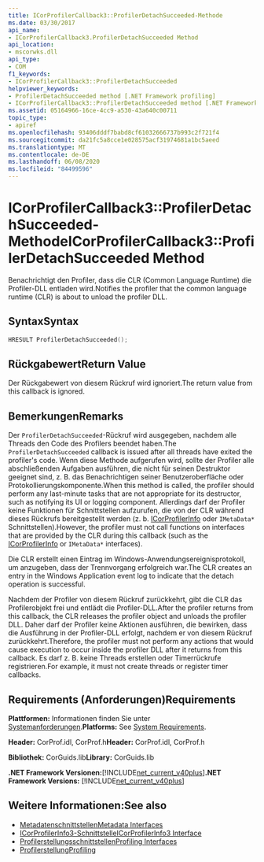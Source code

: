 ```yaml
---
title: ICorProfilerCallback3::ProfilerDetachSucceeded-Methode
ms.date: 03/30/2017
api_name:
- ICorProfilerCallback3.ProfilerDetachSucceeded Method
api_location:
- mscorwks.dll
api_type:
- COM
f1_keywords:
- ICorProfilerCallback3::ProfilerDetachSucceeded
helpviewer_keywords:
- ProfilerDetachSucceeded method [.NET Framework profiling]
- ICorProfilerCallback3::ProfilerDetachSucceeded method [.NET Framework profiling]
ms.assetid: 05164966-16ce-4cc9-a530-43a640c00711
topic_type:
- apiref
ms.openlocfilehash: 93406dddf7babd8cf61032666737b993c2f721f4
ms.sourcegitcommit: da21fc5a8cce1e028575acf31974681a1bc5aeed
ms.translationtype: MT
ms.contentlocale: de-DE
ms.lasthandoff: 06/08/2020
ms.locfileid: "84499596"
---
```

# <a name="icorprofilercallback3profilerdetachsucceeded-method"></a><span data-ttu-id="30f92-102">ICorProfilerCallback3::ProfilerDetachSucceeded-Methode</span><span class="sxs-lookup"><span data-stu-id="30f92-102">ICorProfilerCallback3::ProfilerDetachSucceeded Method</span></span>
<span data-ttu-id="30f92-103">Benachrichtigt den Profiler, dass die CLR (Common Language Runtime) die Profiler-DLL entladen wird.</span><span class="sxs-lookup"><span data-stu-id="30f92-103">Notifies the profiler that the common language runtime (CLR) is about to unload the profiler DLL.</span></span>  
  
## <a name="syntax"></a><span data-ttu-id="30f92-104">Syntax</span><span class="sxs-lookup"><span data-stu-id="30f92-104">Syntax</span></span>  
  
```cpp  
HRESULT ProfilerDetachSucceeded();  
```  
  
## <a name="return-value"></a><span data-ttu-id="30f92-105">Rückgabewert</span><span class="sxs-lookup"><span data-stu-id="30f92-105">Return Value</span></span>  
 <span data-ttu-id="30f92-106">Der Rückgabewert von diesem Rückruf wird ignoriert.</span><span class="sxs-lookup"><span data-stu-id="30f92-106">The return value from this callback is ignored.</span></span>  
  
## <a name="remarks"></a><span data-ttu-id="30f92-107">Bemerkungen</span><span class="sxs-lookup"><span data-stu-id="30f92-107">Remarks</span></span>  
 <span data-ttu-id="30f92-108">Der `ProfilerDetachSucceeded`-Rückruf wird ausgegeben, nachdem alle Threads den Code des Profilers beendet haben.</span><span class="sxs-lookup"><span data-stu-id="30f92-108">The `ProfilerDetachSucceeded` callback is issued after all threads have exited the profiler's code.</span></span> <span data-ttu-id="30f92-109">Wenn diese Methode aufgerufen wird, sollte der Profiler alle abschließenden Aufgaben ausführen, die nicht für seinen Destruktor geeignet sind, z. B. das Benachrichtigen seiner Benutzeroberfläche oder Protokollierungskomponente.</span><span class="sxs-lookup"><span data-stu-id="30f92-109">When this method is called, the profiler should perform any last-minute tasks that are not appropriate for its destructor, such as notifying its UI or logging component.</span></span> <span data-ttu-id="30f92-110">Allerdings darf der Profiler keine Funktionen für Schnittstellen aufzurufen, die von der CLR während dieses Rückrufs bereitgestellt werden (z. b. [ICorProfilerInfo](icorprofilerinfo-interface.md) oder `IMetaData*` Schnittstellen).</span><span class="sxs-lookup"><span data-stu-id="30f92-110">However, the profiler must not call functions on interfaces that are provided by the CLR during this callback (such as the [ICorProfilerInfo](icorprofilerinfo-interface.md) or `IMetaData*` interfaces).</span></span>  
  
 <span data-ttu-id="30f92-111">Die CLR erstellt einen Eintrag im Windows-Anwendungsereignisprotokoll, um anzugeben, dass der Trennvorgang erfolgreich war.</span><span class="sxs-lookup"><span data-stu-id="30f92-111">The CLR creates an entry in the Windows Application event log to indicate that the detach operation is successful.</span></span>  
  
 <span data-ttu-id="30f92-112">Nachdem der Profiler von diesem Rückruf zurückkehrt, gibt die CLR das Profilerobjekt frei und entlädt die Profiler-DLL.</span><span class="sxs-lookup"><span data-stu-id="30f92-112">After the profiler returns from this callback, the CLR releases the profiler object and unloads the profiler DLL.</span></span> <span data-ttu-id="30f92-113">Daher darf der Profiler keine Aktionen ausführen, die bewirken, dass die Ausführung in der Profiler-DLL erfolgt, nachdem er von diesem Rückruf zurückkehrt.</span><span class="sxs-lookup"><span data-stu-id="30f92-113">Therefore, the profiler must not perform any actions that would cause execution to occur inside the profiler DLL after it returns from this callback.</span></span> <span data-ttu-id="30f92-114">Es darf z. B. keine Threads erstellen oder Timerrückrufe registrieren.</span><span class="sxs-lookup"><span data-stu-id="30f92-114">For example, it must not create threads or register timer callbacks.</span></span>  
  
## <a name="requirements"></a><span data-ttu-id="30f92-115">Requirements (Anforderungen)</span><span class="sxs-lookup"><span data-stu-id="30f92-115">Requirements</span></span>  
 <span data-ttu-id="30f92-116">**Plattformen:** Informationen finden Sie unter [Systemanforderungen](../../get-started/system-requirements.md).</span><span class="sxs-lookup"><span data-stu-id="30f92-116">**Platforms:** See [System Requirements](../../get-started/system-requirements.md).</span></span>  
  
 <span data-ttu-id="30f92-117">**Header:** CorProf.idl, CorProf.h</span><span class="sxs-lookup"><span data-stu-id="30f92-117">**Header:** CorProf.idl, CorProf.h</span></span>  
  
 <span data-ttu-id="30f92-118">**Bibliothek:** CorGuids.lib</span><span class="sxs-lookup"><span data-stu-id="30f92-118">**Library:** CorGuids.lib</span></span>  
  
 <span data-ttu-id="30f92-119">**.NET Framework Versionen:**[!INCLUDE[net_current_v40plus](../../../../includes/net-current-v40plus-md.md)]</span><span class="sxs-lookup"><span data-stu-id="30f92-119">**.NET Framework Versions:** [!INCLUDE[net_current_v40plus](../../../../includes/net-current-v40plus-md.md)]</span></span>  
  
## <a name="see-also"></a><span data-ttu-id="30f92-120">Weitere Informationen:</span><span class="sxs-lookup"><span data-stu-id="30f92-120">See also</span></span>

- [<span data-ttu-id="30f92-121">Metadatenschnittstellen</span><span class="sxs-lookup"><span data-stu-id="30f92-121">Metadata Interfaces</span></span>](../metadata/metadata-interfaces.md)
- [<span data-ttu-id="30f92-122">ICorProfilerInfo3-Schnittstelle</span><span class="sxs-lookup"><span data-stu-id="30f92-122">ICorProfilerInfo3 Interface</span></span>](icorprofilerinfo3-interface.md)
- [<span data-ttu-id="30f92-123">Profilerstellungsschnittstellen</span><span class="sxs-lookup"><span data-stu-id="30f92-123">Profiling Interfaces</span></span>](profiling-interfaces.md)
- [<span data-ttu-id="30f92-124">Profilerstellung</span><span class="sxs-lookup"><span data-stu-id="30f92-124">Profiling</span></span>](index.md)
